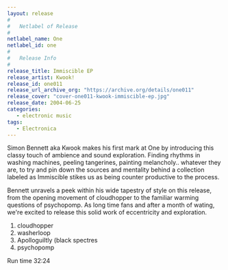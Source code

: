 ```yaml
---
layout: release
#
#   Netlabel of Release
#
netlabel_name: One
netlabel_id: one
#
#   Release Info
#
release_title: Immiscible EP
release_artist: Kwook!
release_id: one011
release_url_archive_org: "https://archive.org/details/one011"
release_cover: "cover-one011-kwook-immiscible-ep.jpg"
release_date: 2004-06-25
categories:
   - electronic music
tags:
   - Electronica
---
```

Simon Bennett aka Kwook makes his first mark at One by introducing this classy touch of ambience and sound exploration. Finding rhythms in washing machines, peeling tangerines, painting melancholy.. whatever they are, to try and pin down the sources and mentality behind a collection labeled as Immiscible stikes us as being counter productive to the process.

Bennett unravels a peek within his wide tapestry of style on this release, from the opening movement of cloudhopper to the familiar warming questions of psychopomp. As long time fans and after a month of wating, we're excited to release this solid work of eccentricity and exploration.

1. cloudhopper
2. washerloop
3. Apolloguiltly (black spectres
4. psychopomp 

Run time 32:24
